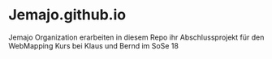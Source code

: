 # Jemajo.github.io
Jemajo Organization erarbeiten in diesem Repo ihr Abschlussprojekt für den WebMapping Kurs bei Klaus und Bernd im SoSe 18
